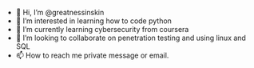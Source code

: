 - 👋 Hi, I’m @greatnessinskin
- 👀 I’m interested in learning how to code python 
- 🌱 I’m currently learning cybersecurity from coursera
- 💞️ I’m looking to collaborate on penetration testing and using linux and SQL
- 📫 How to reach me private message or email.

<!---
greatnessinskin/greatnessinskin is a ✨ special ✨ repository because its `README.md` (this file) appears on your GitHub profile.
You can click the Preview link to take a look at your changes.
--->
